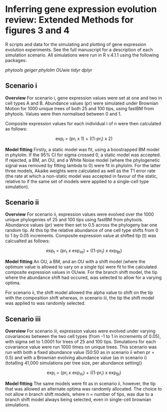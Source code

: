 # Inferring gene expression evolution review:  Extended Methods for figures 3 and 4


R scripts and data for the simulating and plotting of gene expression evolution experiments. See the full manuscript for a description of each simulation scenario. All simulations were run in R v.4.1.1 using the following packages:

  
*phytools
geiger
phylolm
OUwie
tidyr
dplyr*
  
                                                                             
## Scenario i 

**Overview**
For scenario i, gene expression values were set at one and two in cell types A and B. Abundance values (pr) were simulated under Brownian Motion for 1000 unique trees of both 25 and 100 tips, using fastBM from phytools. Values were then normalised between 0 and 1. 

Composite expression values for each individual i of n were then calculated as follows:			

<p  align="center"> 
exp<sub>i</sub> = (pr<sub>i</sub> x 1) + ((1-pr<sub>i</sub>) x 2) 
</p>


**Model fitting**
Firstly, a static model was fit, using a boostrapped BM model in phylolm. If the 95% CI for sigma crossed 0, a static model was accepted. If rejected, a BM, an OU, and a White Noise model (where the phylogenetic signal was removed by fitting lambda to 0) were fit in phylolm. For the latter three models, Akaike weights were calculated as well as the T1 error rate (the rate at which a non-static model was accepted in favour of the static, relative to if the same set of models were applied to a single-cell type simulation).



## Scenario ii 

**Overview**
For scenario ii, expression values were evolved over the 1000 unique phylogenies of 25 and 100 tips using fastBM from phytools. Abundance values (pr) were then set to 0.5 across the phylogeny bar one random tip. At this tip the relative abundance of one cell type shifts from 0 to 1 by 0.05 increments. Composite expression value at shifted tip (t) was calcualted as follows:

  <p  align="center"> 
exp<sub>t</sub> = (pr<sub>t</sub> x exp<sub>At</sub>) + ((1-pr<sub>t</sub>) x exp<sub>Bt</sub>) 
</p>

**Model fitting** 
An OU, a BM, and an OU with a shift model (where the optimum value is allowed to vary on a single tip) were fit to the calculated composite expression values in OUwie. For the branch shift model, the tip where the abundance shift had occured, was selected to allow for a varying optima. 

For scenario ii, the shift model allowed the alpha value to shift on the tip with the composition shift whereas, in scenario iii, the tip the shift model was applied to was randomly selected.

## Scenario iii 
**Overview**
For scenario iii, expression values were evolved under varying covariances between the two cell types (from -1 to 1 in increments of 0.05), with sigma set to 1.0001 for trees of 25 and 100 tips. Simulations for each covariance value were run 1000 times on unique trees. This scenario was run with both a fixed abundance value (50:50 as in scenario ii when pr = 0.5) and with a Brownian evolving abundance value (as in scenario i) (totalling 41,000 simulations per tree size, per abundance setting))

 <p  align="center"> 
exp<sub>i</sub> = (pr<sub>i</sub> x exp<sub>Ai</sub>) + ((1-pr<sub>i</sub>) x exp<sub>Bi</sub>) 
</p>


**Model fitting**
The same models were fit as in scenario ii, however, the tip that was allowed an alternate optima was randomly allocated. The choice to not allow n branch shift models, where n = number of tips, was due to a branch shift model always being selected, even in single-cell brownian simulations. 
